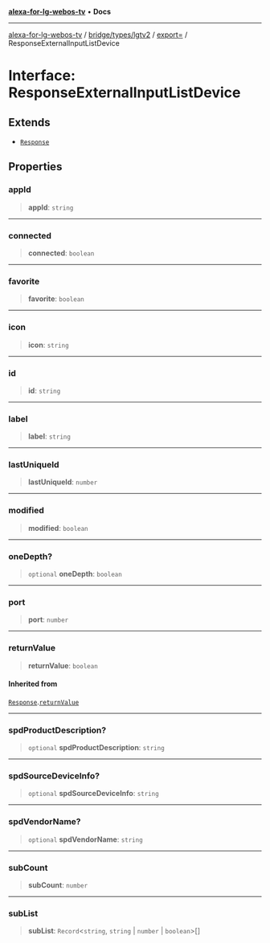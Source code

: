 [**alexa-for-lg-webos-tv**](../../../../../../README.md) • **Docs**

***

[alexa-for-lg-webos-tv](../../../../../../modules.md) / [bridge/types/lgtv2](../../../README.md) / [export=](../README.md) / ResponseExternalInputListDevice

# Interface: ResponseExternalInputListDevice

## Extends

- [`Response`](Response.md)

## Properties

### appId

> **appId**: `string`

***

### connected

> **connected**: `boolean`

***

### favorite

> **favorite**: `boolean`

***

### icon

> **icon**: `string`

***

### id

> **id**: `string`

***

### label

> **label**: `string`

***

### lastUniqueId

> **lastUniqueId**: `number`

***

### modified

> **modified**: `boolean`

***

### oneDepth?

> `optional` **oneDepth**: `boolean`

***

### port

> **port**: `number`

***

### returnValue

> **returnValue**: `boolean`

#### Inherited from

[`Response`](Response.md).[`returnValue`](Response.md#returnvalue)

***

### spdProductDescription?

> `optional` **spdProductDescription**: `string`

***

### spdSourceDeviceInfo?

> `optional` **spdSourceDeviceInfo**: `string`

***

### spdVendorName?

> `optional` **spdVendorName**: `string`

***

### subCount

> **subCount**: `number`

***

### subList

> **subList**: `Record`\<`string`, `string` \| `number` \| `boolean`\>[]
